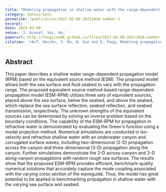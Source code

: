 ```yaml
---
title: "Modeling propagation in shallow water with the range-dependent sea surfaces and fluid seabeds using the equivalent source method"
category: manuscripts
permalink: /publication/2021-02-09-2021JASA-number-1
excerpt: ''
date: 2021-02-09
venue: 'J. Acoust. Soc. Am.'
paperurl: http://TengjiaoHE.github.io/files/2021-02-09-2021JASA-number-1.pdf
citation: '<b>T. He</b>, S. Mo, W. Guo and E. Fang, Modeling propagation in shallow water with the range-dependent sea surfaces and fluid seabeds using the equivalent source method, <i>J. Acoust. Soc. Am.</i>, 149, 997 (2021) (https://doi.org/10.1121/10.0001522)'
---
```


## Abstract

This paper describes a shallow water range-dependent propagation model (RPM) based on the equivalent source method (ESM). The proposed model allows both the sea surface and fluid seabed to vary with the propagation range. The proposed equivalent source method-based range-dependent propagation model (ESM-RPM) utilizes three sets of equivalent sources, placed above the sea surface, below the seabed, and above the seabed, which replace the sea surface reflection, seabed reflection, and seabed transmission, respectively. The unknown strengths of the equivalent sources can be determined by solving an inverse problem based on the boundary conditions. The capability of the ESM-RPM for propagation in refractive water is demonstrated by evaluating the Green's function using a modal projection method. Numerical simulations are conducted in iso-velocity and refractive shallow water with an underwater canyon and corrugated surface waves, including two-dimensional (2-D) propagation across the canyon and three-dimensional (3-D) propagation along the canyon. Further simulations demonstrate the 2-D across-canyon and 3-D along-canyon propagations with random rough sea surfaces. The results show that the proposed ESM-RPM provides efficient, benchmark-quality numerical solutions that accurately capture the mode coupling associated with the varying cross section of the waveguide. Thus, the model has great potential to be applied in benchmarking propagation in shallow water with the varying sea surface and seabed.
